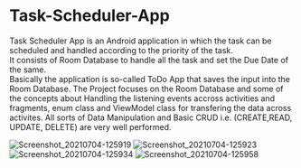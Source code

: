# Task-Scheduler-App
Task Scheduler App is an Android application in which the task can be scheduled and handled according to the priority of the task.  
It consists of Room Database to handle all the task and set the Due Date of the same.  
Basically the application is so-called ToDo App that saves the input into the Room Database.
The Project focuses on the Room Database and some of the concepts about Handling the listening events accross activities and fragments, enum class and ViewModel class for transfering the data across activites.
All sorts of Data Manipulation and Basic CRUD i.e. (CREATE,READ, UPDATE, DELETE) are very well performed.

![Screenshot_20210704-125919](https://user-images.githubusercontent.com/67864186/124377359-30c9c980-dcc9-11eb-88b7-f77525e90465.jpg)
![Screenshot_20210704-125923](https://user-images.githubusercontent.com/67864186/124377362-32938d00-dcc9-11eb-8e0c-af4aab49380c.jpg)
![Screenshot_20210704-125934](https://user-images.githubusercontent.com/67864186/124377365-33c4ba00-dcc9-11eb-802d-b5ef76af283a.jpg)
![Screenshot_20210704-125958](https://user-images.githubusercontent.com/67864186/124377369-358e7d80-dcc9-11eb-8bdc-b25ff9500f86.jpg)
